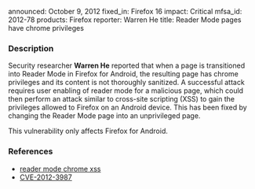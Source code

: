 announced: October 9, 2012
fixed_in: Firefox 16
impact: Critical
mfsa_id: 2012-78
products: Firefox
reporter: Warren He
title: Reader Mode pages have chrome privileges

<h3>Description</h3>

<p>Security researcher <strong>Warren He</strong> reported that when a page is
transitioned into Reader Mode in Firefox for Android, the resulting page has
chrome privileges and its content is not thoroughly sanitized. A successful
attack requires user enabling of reader mode for a malicious page, which could
then perform an attack similar to cross-site scripting (XSS) to gain the
privileges allowed to Firefox on an Android device. This has been fixed by
changing the Reader Mode page into an unprivileged page.
</p>

<p class="note">This vulnerability only affects Firefox for Android.</p>

<h3>References</h3>

<ul>
  <li><a href="https://bugzilla.mozilla.org/show_bug.cgi?id=778582">
      reader mode chrome xss</a></li>
  <li><a href="http://cve.mitre.org/cgi-bin/cvename.cgi?name=CVE-2012-3987" class="ex-ref">CVE-2012-3987</a></li>
</ul>



